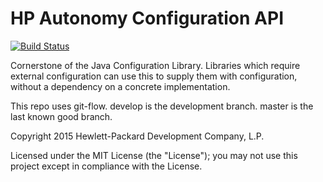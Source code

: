 # HP Autonomy Configuration API

[![Build Status](https://travis-ci.org/hpautonomy/java-configuration-api.svg?branch=master)](https://travis-ci.org/hpautonomy/java-configuration-api)

Cornerstone of the Java Configuration Library.  Libraries which require external configuration can use this to supply them with configuration, without a dependency on a concrete implementation.

This repo uses git-flow. develop is the development branch. master is the last known good branch.

Copyright 2015 Hewlett-Packard Development Company, L.P.

Licensed under the MIT License (the "License"); you may not use this project except in compliance with the License.
